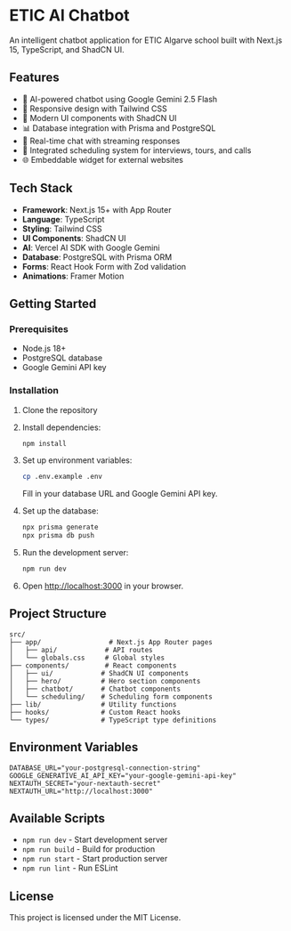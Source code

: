 # ETIC AI Chatbot

An intelligent chatbot application for ETIC Algarve school built with Next.js 15, TypeScript, and ShadCN UI.

## Features

- 🤖 AI-powered chatbot using Google Gemini 2.5 Flash
- 📱 Responsive design with Tailwind CSS
- 🎨 Modern UI components with ShadCN UI
- 📊 Database integration with Prisma and PostgreSQL
- 🔄 Real-time chat with streaming responses
- 📅 Integrated scheduling system for interviews, tours, and calls
- 🌐 Embeddable widget for external websites

## Tech Stack

- **Framework**: Next.js 15+ with App Router
- **Language**: TypeScript
- **Styling**: Tailwind CSS
- **UI Components**: ShadCN UI
- **AI**: Vercel AI SDK with Google Gemini
- **Database**: PostgreSQL with Prisma ORM
- **Forms**: React Hook Form with Zod validation
- **Animations**: Framer Motion

## Getting Started

### Prerequisites

- Node.js 18+
- PostgreSQL database
- Google Gemini API key

### Installation

1. Clone the repository
2. Install dependencies:

   ```bash
   npm install
   ```

3. Set up environment variables:

   ```bash
   cp .env.example .env
   ```

   Fill in your database URL and Google Gemini API key.

4. Set up the database:

   ```bash
   npx prisma generate
   npx prisma db push
   ```

5. Run the development server:

   ```bash
   npm run dev
   ```

6. Open [http://localhost:3000](http://localhost:3000) in your browser.

## Project Structure

```
src/
├── app/                 # Next.js App Router pages
│   ├── api/            # API routes
│   └── globals.css     # Global styles
├── components/         # React components
│   ├── ui/            # ShadCN UI components
│   ├── hero/          # Hero section components
│   ├── chatbot/       # Chatbot components
│   └── scheduling/    # Scheduling form components
├── lib/               # Utility functions
├── hooks/             # Custom React hooks
└── types/             # TypeScript type definitions
```

## Environment Variables

```env
DATABASE_URL="your-postgresql-connection-string"
GOOGLE_GENERATIVE_AI_API_KEY="your-google-gemini-api-key"
NEXTAUTH_SECRET="your-nextauth-secret"
NEXTAUTH_URL="http://localhost:3000"
```

## Available Scripts

- `npm run dev` - Start development server
- `npm run build` - Build for production
- `npm run start` - Start production server
- `npm run lint` - Run ESLint

## License

This project is licensed under the MIT License.
